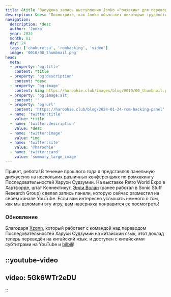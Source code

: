 ```yaml
---
title: &title 'Выпущена запись выступления Jonko «Ромхакинг для перевода видеоигр»'
description: &desc 'Посмотрите, как Jonko объясняет некоторые трудности взлома Последовательностей на Retro World Expo'
navigation:
  description: *desc
  author: 'Jonko'
  year: 2024
  month: 01
  day: 24
  tags: ['chokuretsu', 'romhacking', 'video']
  image: '0010/00_thumbnail.png'
head:
  meta:
  - property: 'og:title'
    content: *title
  - property: 'og:description'
    content: *desc
  - property: 'og:image'
    content: &img https://haroohie.club/images/blog/0010/00_thumbnail.png
  - property: 'og:image:alt'
    content: ''
  - property: 'og:url'
    content: 'https://haroohie.club/blog/2024-01-24-rom-hacking-panel'
  - name: 'twitter:title'
    value: *title
  - name: 'twitter:description'
    value: *desc
  - name: 'twitter:image'
    value: *img
  - name: 'twitter:site'
    value: '@haroohie'
  - name: 'twitter:card'
    value: 'summary_large_image'
---
```

Привет, ребята! В течение прошлого года я представлял панельную дискуссию на нескольких различных конференциях по ромхакингу Последовательностей Харухи Судзумии.
На выставке Retro World Expo в Хартфорде, штат Коннектикут, [Энди Волан](https://www.youtube.com/@andywolan) (ранее работал в Sonic Stuff Research Group)
сделал запись панели, которую сейчас разместил на своем канале YouTube. Если вам интересно услышать немного о том, как мы взломали
эту игру, вам наверняка понравится ее посмотреть!

### Обновление
Благодаря [Xzonn](xzonn.top), который работает с командой над переводом Последовательностей Харухи Судзумии на китайский язык, этот доклад теперь переведён на китайский язык.
и доступен с китайскими субтитрами на YouTube и [bilbili](https://www.bilibili.com/video/BV1w4421P7Wd/)!

::youtube-video
----
video: 5Gk6WTr2eDU
----
::
